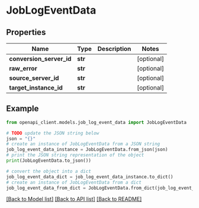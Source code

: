 # JobLogEventData


## Properties

Name | Type | Description | Notes
------------ | ------------- | ------------- | -------------
**conversion_server_id** | **str** |  | [optional] 
**raw_error** | **str** |  | [optional] 
**source_server_id** | **str** |  | [optional] 
**target_instance_id** | **str** |  | [optional] 

## Example

```python
from openapi_client.models.job_log_event_data import JobLogEventData

# TODO update the JSON string below
json = "{}"
# create an instance of JobLogEventData from a JSON string
job_log_event_data_instance = JobLogEventData.from_json(json)
# print the JSON string representation of the object
print(JobLogEventData.to_json())

# convert the object into a dict
job_log_event_data_dict = job_log_event_data_instance.to_dict()
# create an instance of JobLogEventData from a dict
job_log_event_data_from_dict = JobLogEventData.from_dict(job_log_event_data_dict)
```
[[Back to Model list]](../README.md#documentation-for-models) [[Back to API list]](../README.md#documentation-for-api-endpoints) [[Back to README]](../README.md)


